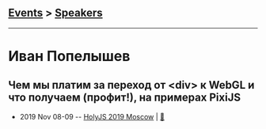 ## [Events](../README.md) > [Speakers](../speakers.md)
---

# Иван Попелышев

## Чем мы платим за переход от &lt;div&gt; к WebGL и что получаем (профит!), на примерах PixiJS
- 2019 Nov 08-09 -- [HolyJS 2019 Moscow](https://www.youtube.com/watch?v=yibGMQ7GGVo)  | [:notebook:](https://assets.ctfassets.net/nn534z2fqr9f/51hxZooo6cQ4ChZzPKo3bW/7c8dc89e521718252a1de1ad4ab7998f/HolyJS_WebGL-PixiJS.pdf)  
